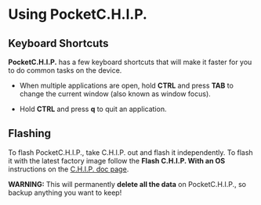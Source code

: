 # Using PocketC.H.I.P.

## Keyboard Shortcuts

**PocketC.H.I.P.** has a few keyboard shortcuts that will make it faster for you to do common tasks on the device.

* When multiple applications are open, hold **CTRL** and press **TAB** to change the current window (also known as window focus). 

* Hold **CTRL** and press **q** to quit an application.

## Flashing

To flash  PocketC.H.I.P., take C.H.I.P. out and flash it independently. To flash it with the latest factory image follow the **Flash C.H.I.P. With an OS** instructions on the [C.H.I.P. doc page](/chip.html#flash-chip-with-an-os). 

**WARNING:**  This will permanently **delete all the data** on PocketC.H.I.P., so backup anything you want to keep!
